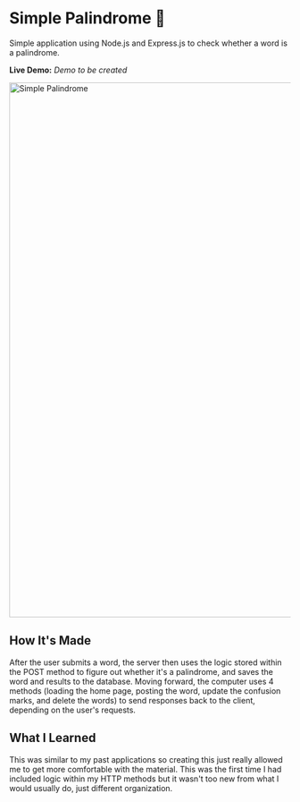 # Simple Palindrome 💬

Simple application using Node.js and Express.js to check whether a word is a palindrome.

**Live Demo:** <i>Demo to be created</i>

<img width="956" alt="Simple Palindrome" src="https://user-images.githubusercontent.com/88993361/141249468-77ed6d82-0458-428b-9f1a-02ef88b4b51d.png">

## How It's Made
After the user submits a word, the server then uses the logic stored within the POST method to figure out whether it's a palindrome, and saves the word and results to the database. Moving forward, the computer uses 4 methods (loading the home page, posting the word, update the confusion marks, and delete the words) to send responses back to the client, depending on the user's requests.

## What I Learned
This was similar to my past applications so creating this just really allowed me to get more comfortable with the material. This was the first time I had included logic within my HTTP methods but it wasn't too new from what I would usually do, just different organization.
